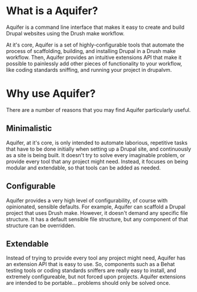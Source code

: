 # What is a Aquifer?
Aquifer is a command line interface that makes it easy to create and build Drupal websites using the Drush make workflow.

At it's core, Aquifer is a set of highly-configurable tools that automate the process of scaffolding, building, and installing Drupal in a Drush make workflow. Then, Aquifer provides an intuitive extensions API that make it possible to painlessly add other pieces of functionality to your workflow, like coding standards sniffing, and running your project in drupalvm.

# Why use Aquifer?
There are a number of reasons that you may find Aquifer particularly useful.

## Minimalistic
Aquifer, at it's core, is only intended to automate laborious, repetitive tasks that have to be done initially when setting up a Drupal site, and continuously as a site is being built. It doesn't try to solve every imaginable problem, or provide every tool that any project might need. Instead, it focuses on being modular and extendable, so that tools can be added as needed.

## Configurable
Aquifer provides a very high level of configurability, of course with opinionated, sensible defaults. For example, Aquifer can scaffold a Drupal project that uses Drush make. However, it doesn't demand any specific file structure. It has a default sensible file structure, but any component of that structure can be overridden.

## Extendable
Instead of trying to provide every tool any project might need, Aquifer has an extension API that is easy to use. So, components such as a Behat testing tools or coding standards sniffers are really easy to install, and extremely configureable, but not forced upon projects. Aquifer extensions are intended to be portable... problems should only be solved once.
